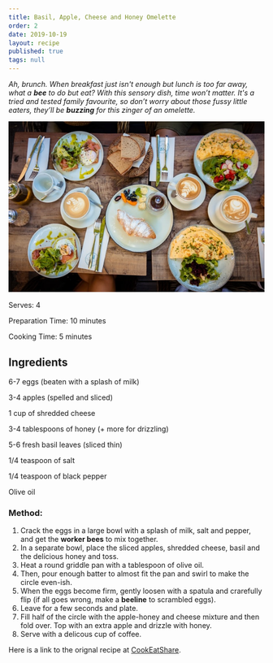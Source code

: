 ```yaml
---
title: Basil, Apple, Cheese and Honey Omelette
order: 2
date: 2019-10-19
layout: recipe
published: true
tags: null
---
```

*Ah, brunch. When breakfast just isn't enough but lunch is too far away, what a **bee** to do but eat? With this sensory dish, time won’t matter. It's a tried and tested family favourite, so don’t worry about those fussy little eaters, they’ll be **buzzing** for this zinger of an omelette.*

![A picture of brunch with Omelette's and coffee](../uploads/phil-hei-6xvn2bn6p8o-unsplash.jpg "Photo by Phil Her on Unsplash")

Serves: 4

Preparation Time: 10 minutes 

Cooking Time: 5 minutes

## Ingredients

6-7 eggs (beaten with a splash of milk)

3-4 apples (spelled and sliced)

1 cup of shredded cheese

3-4 tablespoons of honey (+ more for drizzling)

5-6 fresh basil leaves (sliced thin)

1/4 teaspoon of salt

1/4 teaspoon of black pepper

Olive oil

### Method:

1. Crack the eggs in a large bowl with a splash of milk, salt and pepper, and get the **worker bees** to mix together.
2. In a separate bowl, place the sliced apples, shredded cheese, basil and the delicious honey and toss.
3. Heat a round griddle pan with a tablespoon of olive oil. 
4. Then, pour enough batter to almost fit the pan and swirl to make the circle even-ish. 
5. When the eggs become firm, gently loosen with a spatula and crarefully flip (if all goes wrong, make a **beeline** to scrambled eggs).
6. Leave for a few seconds and plate.
7. Fill half of the circle with the apple-honey and cheese mixture and then fold over. Top with an extra apple and drizzle with honey.
8. Serve with a delicous cup of coffee.



Here is a link to the orignal recipe at [CookEatShare](https://cookeatshare.com/recipes/basil-apple-cheese-and-honey-omelet-751048).